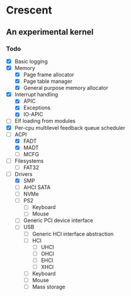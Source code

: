 # Crescent
## An experimental kernel

### Todo
- [x] Basic logging
- [x] Memory
	- [x] Page frame allocator
	- [x] Page table manager
	- [x] General purpose memory allocator
- [x] Interrupt handling
	- [x] APIC
	- [x] Exceptions
	- [x] IO-APIC
- [ ] Elf loading from modules
- [x] Per-cpu multilevel feedback queue scheduler
- [ ] ACPI
	- [x] FADT
	- [x] MADT
    - [ ] MCFG
- [ ] Filesystems
	- [ ] FAT32
- [ ] Drivers
	- [x] SMP
	- [ ] AHCI SATA
	- [ ] NVMe
	- [ ] PS2
		- [ ] Keyboard
		- [ ] Mouse
	- [ ] Generic PCI device interface
	- [ ] USB
		- [ ] Generic HCI interface abstraction
		- [ ] HCI
			- [ ] UHCI
			- [ ] OHCI
			- [ ] EHCI
			- [ ] XHCI
		- [ ] Keyboard
		- [ ] Mouse
		- [ ] Mass storage
